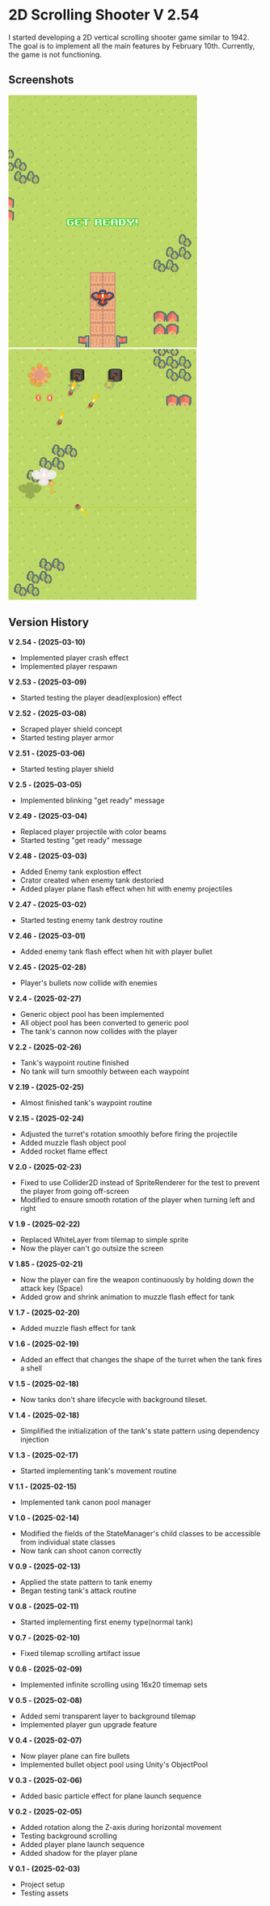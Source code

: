 # 2D Scrolling Shooter V 2.54

I started developing a 2D vertical scrolling shooter game similar to 1942. The goal is to implement all the main features by February 10th. Currently, the game is not functioning.

## Screenshots

![screenshot](Assets/Screenshot/screenshot-V2.5-01.png)
![screenshot](Assets/Screenshot/screenshot-V2.5-02.png)

## Version History
**V 2.54 - (2025-03-10)**
- Implemented player crash effect
- Implemented player respawn

**V 2.53 - (2025-03-09)**
- Started testing the player dead(explosion) effect

**V 2.52 - (2025-03-08)**
- Scraped player shield concept
- Started testing player armor

**V 2.51 - (2025-03-06)**
- Started testing player shield

**V 2.5 - (2025-03-05)**
- Implemented blinking "get ready" message

**V 2.49 - (2025-03-04)**
- Replaced player projectile with color beams
- Started testing "get ready" message

**V 2.48 - (2025-03-03)**
- Added Enemy tank explostion effect
- Crator created when enemy tank destoried
- Added player plane flash effect when hit with enemy projectiles

**V 2.47 - (2025-03-02)**
- Started testing enemy tank destroy routine

**V 2.46 - (2025-03-01)**
- Added enemy tank flash effect when hit with player bullet

**V 2.45 - (2025-02-28)**
- Player's bullets now collide with enemies

**V 2.4 - (2025-02-27)**
- Generic object pool has been implemented
- All object pool has been converted to generic pool
- The tank's cannon now collides with the player

**V 2.2 - (2025-02-26)**
- Tank's waypoint routine finished
- No tank will turn smoothly between each waypoint

**V 2.19 - (2025-02-25)**
- Almost finished tank's waypoint routine

**V 2.15 - (2025-02-24)**
- Adjusted the turret's rotation smoothly before firing the projectile
- Added muzzle flash object pool
- Added rocket flame effect

**V 2.0 - (2025-02-23)**
- Fixed to use Collider2D instead of SpriteRenderer for the test to prevent the player from going off-screen
- Modified to ensure smooth rotation of the player when turning left and right

**V 1.9 - (2025-02-22)**
- Replaced WhiteLayer from tilemap to simple sprite
- Now the player can't go outsize the screen

**V 1.85 - (2025-02-21)**
- Now the player can fire the weapon continuously by holding down the attack key (Space)
- Added grow and shrink animation to muzzle flash effect for tank

**V 1.7 - (2025-02-20)**
- Added muzzle flash effect for tank

**V 1.6 - (2025-02-19)**
- Added an effect that changes the shape of the turret when the tank fires a shell

**V 1.5 - (2025-02-18)**
- Now tanks don't share lifecycle with background tileset.

**V 1.4 - (2025-02-18)**
- Simplified the initialization of the tank's state pattern using dependency injection

**V 1.3 - (2025-02-17)**
- Started implementing tank's movement routine

**V 1.1 - (2025-02-15)**
- Implemented tank canon pool manager

**V 1.0 - (2025-02-14)**
- Modified the fields of the StateManager's child classes to be accessible from individual state classes
- Now tank can shoot canon correctly

**V 0.9 - (2025-02-13)**
- Applied the state pattern to tank enemy
- Began testing tank's attack routine

**V 0.8 - (2025-02-11)**
- Started implementing first enemy type(normal tank)

**V 0.7 - (2025-02-10)**
- Fixed tilemap scrolling artifact issue

**V 0.6 - (2025-02-09)**
- Implemented infinite scrolling using 16x20 timemap sets

**V 0.5 - (2025-02-08)**
- Added semi transparent layer to background tilemap
- Implemented player gun upgrade feature

**V 0.4 - (2025-02-07)**
- Now player plane can fire bullets
- Implemented bullet object pool using Unity's ObjectPool

**V 0.3 - (2025-02-06)**
- Added basic particle effect for plane launch sequence

**V 0.2 - (2025-02-05)**
- Added rotation along the Z-axis during horizontal movement
- Testing background scrolling
- Added player plane launch sequence
- Added shadow for the player plane

**V 0.1 - (2025-02-03)**
- Project setup
- Testing assets
